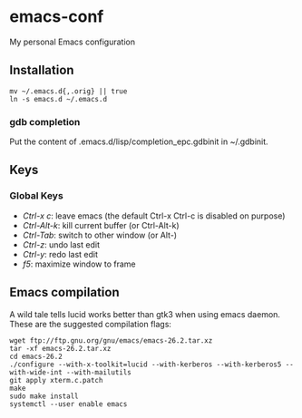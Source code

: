 # emacs-conf
My personal Emacs configuration
## Installation
```shell
mv ~/.emacs.d{,.orig} || true
ln -s emacs.d ~/.emacs.d
```
### gdb completion
Put the content of .emacs.d/lisp/completion_epc.gdbinit in ~/.gdbinit.
## Keys
### Global Keys
- *Ctrl-x c*: leave emacs (the default Ctrl-x Ctrl-c is disabled on purpose)
- *Ctrl-Alt-k*: kill current buffer (or Ctrl-Alt-k)
- *Ctrl-Tab*: switch to other window (or Alt-<arrow>)
- *Ctrl-z*: undo last edit
- *Ctrl-y*: redo last edit
- *f5*: maximize window to frame
## Emacs compilation
A wild tale tells lucid works better than gtk3 when using emacs daemon. These are the suggested compilation flags:
```
wget ftp://ftp.gnu.org/gnu/emacs/emacs-26.2.tar.xz
tar -xf emacs-26.2.tar.xz
cd emacs-26.2
./configure --with-x-toolkit=lucid --with-kerberos --with-kerberos5 --with-wide-int --with-mailutils
git apply xterm.c.patch
make
sudo make install
systemctl --user enable emacs
```
